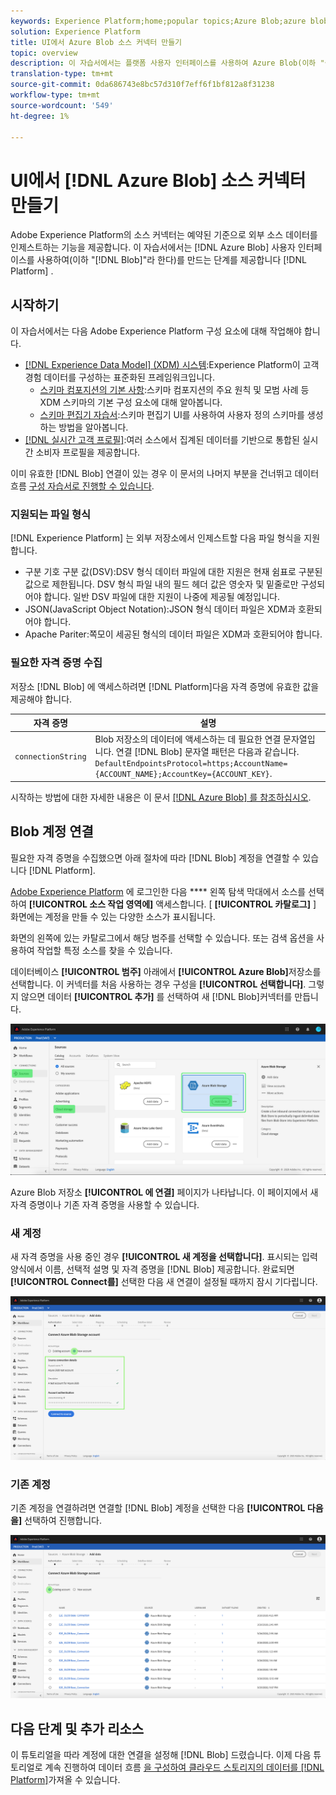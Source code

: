 ```yaml
---
keywords: Experience Platform;home;popular topics;Azure Blob;azure blob;Azure blob connector
solution: Experience Platform
title: UI에서 Azure Blob 소스 커넥터 만들기
topic: overview
description: 이 자습서에서는 플랫폼 사용자 인터페이스를 사용하여 Azure Blob(이하 "물방울"이라 함)을 만드는 단계를 제공합니다.
translation-type: tm+mt
source-git-commit: 0da686743e8bc57d310f7eff6f1bf812a8f31238
workflow-type: tm+mt
source-wordcount: '549'
ht-degree: 1%

---
```



# UI에서 [!DNL Azure Blob] 소스 커넥터 만들기

Adobe Experience Platform의 소스 커넥터는 예약된 기준으로 외부 소스 데이터를 인제스트하는 기능을 제공합니다. 이 자습서에서는 [!DNL Azure Blob] 사용자 인터페이스를 사용하여(이하 &quot;[!DNL Blob]&quot;라 한다)를 만드는 단계를 제공합니다 [!DNL Platform] .

## 시작하기

이 자습서에서는 다음 Adobe Experience Platform 구성 요소에 대해 작업해야 합니다.

- [[!DNL Experience Data Model] (XDM) 시스템](../../../../../xdm/home.md):Experience Platform이 고객 경험 데이터를 구성하는 표준화된 프레임워크입니다.
   - [스키마 컴포지션의 기본 사항](../../../../../xdm/schema/composition.md):스키마 컴포지션의 주요 원칙 및 모범 사례 등 XDM 스키마의 기본 구성 요소에 대해 알아봅니다.
   - [스키마 편집기 자습서](../../../../../xdm/tutorials/create-schema-ui.md):스키마 편집기 UI를 사용하여 사용자 정의 스키마를 생성하는 방법을 알아봅니다.
- [[!DNL 실시간 고객 프로필]](../../../../../profile/home.md):여러 소스에서 집계된 데이터를 기반으로 통합된 실시간 소비자 프로필을 제공합니다.

이미 유효한 [!DNL Blob] 연결이 있는 경우 이 문서의 나머지 부분을 건너뛰고 데이터 흐름 [구성 자습서로 진행할 수 있습니다](../../dataflow/batch/cloud-storage.md).

### 지원되는 파일 형식

[!DNL Experience Platform] 는 외부 저장소에서 인제스트할 다음 파일 형식을 지원합니다.

- 구분 기호 구분 값(DSV):DSV 형식 데이터 파일에 대한 지원은 현재 쉼표로 구분된 값으로 제한됩니다. DSV 형식 파일 내의 필드 헤더 값은 영숫자 및 밑줄로만 구성되어야 합니다. 일반 DSV 파일에 대한 지원이 나중에 제공될 예정입니다.
- JSON(JavaScript Object Notation):JSON 형식 데이터 파일은 XDM과 호환되어야 합니다.
- Apache Pariter:쪽모이 세공된 형식의 데이터 파일은 XDM과 호환되어야 합니다.

### 필요한 자격 증명 수집

저장소 [!DNL Blob] 에 액세스하려면 [!DNL Platform]다음 자격 증명에 유효한 값을 제공해야 합니다.

| 자격 증명 | 설명 |
| ---------- | ----------- |
| `connectionString` | Blob 저장소의 데이터에 액세스하는 데 필요한 연결 문자열입니다. 연결 [!DNL Blob] 문자열 패턴은 다음과 같습니다. `DefaultEndpointsProtocol=https;AccountName={ACCOUNT_NAME};AccountKey={ACCOUNT_KEY}`. |

시작하는 방법에 대한 자세한 내용은 이 문서 [ [!DNL Azure Blob] 를 참조하십시오](https://docs.microsoft.com/en-us/azure/storage/common/storage-configure-connection-string).

## Blob 계정 연결

필요한 자격 증명을 수집했으면 아래 절차에 따라 [!DNL Blob] 계정을 연결할 수 있습니다 [!DNL Platform].

[Adobe Experience Platform](https://platform.adobe.com) 에 로그인한 다음 **** 왼쪽 탐색 막대에서 소스를 선택하여 **[!UICONTROL 소스 작업 영역에]** 액세스합니다. [ **[!UICONTROL 카탈로그]** ] 화면에는 계정을 만들 수 있는 다양한 소스가 표시됩니다.

화면의 왼쪽에 있는 카탈로그에서 해당 범주를 선택할 수 있습니다. 또는 검색 옵션을 사용하여 작업할 특정 소스를 찾을 수 있습니다.

데이터베이스 **[!UICONTROL 범주]** 아래에서 **[!UICONTROL Azure Blob]**&#x200B;저장소를 선택합니다. 이 커넥터를 처음 사용하는 경우 구성을 **[!UICONTROL 선택합니다]**. 그렇지 않으면 데이터 **[!UICONTROL 추가]** 를 선택하여 새 [!DNL Blob]커넥터를 만듭니다.

![카탈로그](../../../../images/tutorials/create/blob/catalog.png)

Azure Blob 저장소 **[!UICONTROL 에 연결]** 페이지가 나타납니다. 이 페이지에서 새 자격 증명이나 기존 자격 증명을 사용할 수 있습니다.

### 새 계정

새 자격 증명을 사용 중인 경우 **[!UICONTROL 새 계정을 선택합니다]**. 표시되는 입력 양식에서 이름, 선택적 설명 및 자격 증명을 [!DNL Blob] 제공합니다. 완료되면 **[!UICONTROL Connect를]** 선택한 다음 새 연결이 설정될 때까지 잠시 기다립니다.

![connect](../../../../images/tutorials/create/blob/new.png)

### 기존 계정

기존 계정을 연결하려면 연결할 [!DNL Blob] 계정을 선택한 다음 **[!UICONTROL 다음을]** 선택하여 진행합니다.

![기존](../../../../images/tutorials/create/blob/existing.png)

## 다음 단계 및 추가 리소스

이 튜토리얼을 따라 계정에 대한 연결을 설정해 [!DNL Blob] 드렸습니다. 이제 다음 튜토리얼로 계속 진행하여 데이터 흐름 [을 구성하여 클라우드 스토리지의 데이터를 [!DNL Platform]](../../dataflow/batch/cloud-storage.md)가져올 수 있습니다.